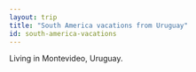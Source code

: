 ```yaml
---
layout: trip
title: "South America vacations from Uruguay"
id: south-america-vacations
---
```

Living in Montevideo, Uruguay.
